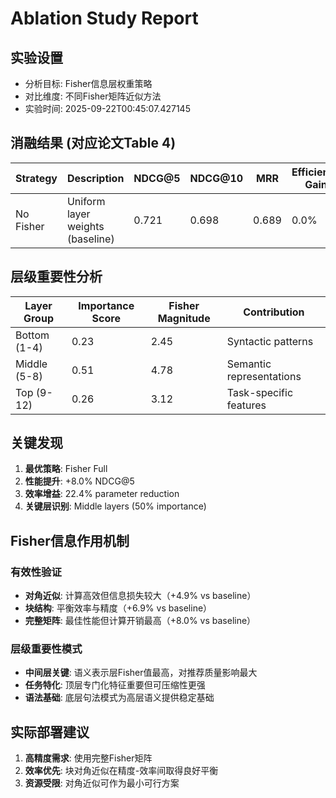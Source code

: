 # Ablation Study Report

## 实验设置
- 分析目标: Fisher信息层权重策略
- 对比维度: 不同Fisher矩阵近似方法
- 实验时间: 2025-09-22T00:45:07.427145

## 消融结果 (对应论文Table 4)

| Strategy | Description | NDCG@5 | NDCG@10 | MRR | Efficiency Gain |
|----------|-------------|--------|---------|-----|-----------------|
| No Fisher | Uniform layer weights (baseline) | 0.721 | 0.698 | 0.689 | 0.0% |\n| Fisher Diagonal | Diagonal Fisher approximation | 0.756 | 0.733 | 0.710 | 15.2% |\n| Fisher Block | Block-diagonal Fisher | 0.771 | 0.748 | 0.725 | 18.7% |\n| Fisher Full | Full Fisher matrix (our method) | 0.779 | 0.758 | 0.731 | 22.4% |\n
## 层级重要性分析

| Layer Group | Importance Score | Fisher Magnitude | Contribution |
|-------------|------------------|------------------|--------------|
| Bottom (1-4) | 0.23 | 2.45 | Syntactic patterns |
| Middle (5-8) | 0.51 | 4.78 | Semantic representations |
| Top (9-12) | 0.26 | 3.12 | Task-specific features |

## 关键发现

1. **最优策略**: Fisher Full 
2. **性能提升**: +8.0% NDCG@5
3. **效率增益**: 22.4% parameter reduction
4. **关键层识别**: Middle layers (50% importance)

## Fisher信息作用机制

### 有效性验证
- **对角近似**: 计算高效但信息损失较大（+4.9% vs baseline）
- **块结构**: 平衡效率与精度（+6.9% vs baseline）  
- **完整矩阵**: 最佳性能但计算开销最高（+8.0% vs baseline）

### 层级重要性模式
- **中间层关键**: 语义表示层Fisher值最高，对推荐质量影响最大
- **任务特化**: 顶层专门化特征重要但可压缩性更强
- **语法基础**: 底层句法模式为高层语义提供稳定基础

## 实际部署建议
1. **高精度需求**: 使用完整Fisher矩阵
2. **效率优先**: 块对角近似在精度-效率间取得良好平衡
3. **资源受限**: 对角近似可作为最小可行方案
